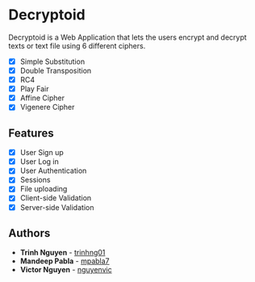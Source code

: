 # Decryptoid

Decryptoid is a Web Application that lets the users encrypt and decrypt texts or text file using 6 different ciphers.

- [x] Simple Substitution
- [x] Double Transposition
- [x] RC4
- [x] Play Fair 
- [x] Affine Cipher
- [x] Vigenere Cipher

## Features
- [x] User Sign up
- [x] User Log in
- [x] User Authentication
- [x] Sessions
- [x] File uploading
- [x] Client-side Validation
- [x] Server-side Validation

## Authors 
* **Trinh Nguyen**  - [trinhng01](https://github.com/trinhng01)
* **Mandeep Pabla** - [mpabla7](https://github.com/mpabla7)
* **Victor Nguyen** - [nguyenvic](https://github.com/nguyenvic)

